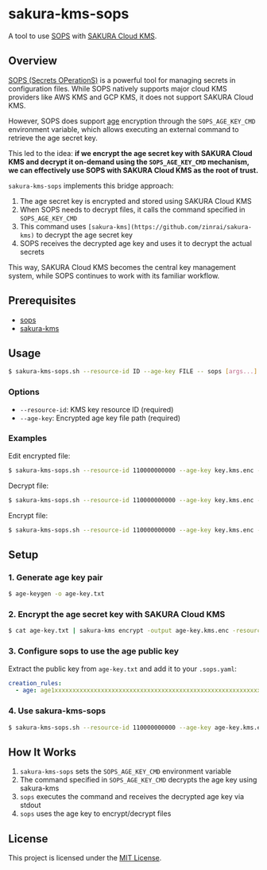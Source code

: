 # sakura-kms-sops

A tool to use [SOPS](https://github.com/getsops/sops) with [SAKURA Cloud KMS](https://cloud.sakura.ad.jp/products/kms/).

## Overview

[SOPS (Secrets OPerationS)](https://github.com/getsops/sops) is a powerful tool for managing secrets in configuration files. While SOPS natively supports major cloud KMS providers like AWS KMS and GCP KMS, it does not support SAKURA Cloud KMS.

However, SOPS does support [age](https://github.com/FiloSottile/age) encryption through the `SOPS_AGE_KEY_CMD` environment variable, which allows executing an external command to retrieve the age secret key.

This led to the idea: **if we encrypt the age secret key with SAKURA Cloud KMS and decrypt it on-demand using the `SOPS_AGE_KEY_CMD` mechanism, we can effectively use SOPS with SAKURA Cloud KMS as the root of trust.**

`sakura-kms-sops` implements this bridge approach:

1. The age secret key is encrypted and stored using SAKURA Cloud KMS
2. When SOPS needs to decrypt files, it calls the command specified in `SOPS_AGE_KEY_CMD`
3. This command uses `[sakura-kms](https://github.com/zinrai/sakura-kms)` to decrypt the age secret key
4. SOPS receives the decrypted age key and uses it to decrypt the actual secrets

This way, SAKURA Cloud KMS becomes the central key management system, while SOPS continues to work with its familiar workflow.

## Prerequisites

- [sops](https://github.com/getsops/sops)
- [sakura-kms](https://github.com/zinrai/sakura-kms)

## Usage

```bash
$ sakura-kms-sops.sh --resource-id ID --age-key FILE -- sops [args...]
```

### Options

- `--resource-id`: KMS key resource ID (required)
- `--age-key`: Encrypted age key file path (required)

### Examples

Edit encrypted file:

```bash
$ sakura-kms-sops.sh --resource-id 110000000000 --age-key key.kms.enc -- sops edit secrets.yaml
```

Decrypt file:

```bash
$ sakura-kms-sops.sh --resource-id 110000000000 --age-key key.kms.enc -- sops -d secrets.yaml
```

Encrypt file:

```bash
$ sakura-kms-sops.sh --resource-id 110000000000 --age-key key.kms.enc -- sops -e plain.yaml > encrypted.yaml
```

## Setup

### 1. Generate age key pair

```bash
$ age-keygen -o age-key.txt
```

### 2. Encrypt the age secret key with SAKURA Cloud KMS

```bash
$ cat age-key.txt | sakura-kms encrypt -output age-key.kms.enc -resource-id 110000000000
```

### 3. Configure sops to use the age public key

Extract the public key from `age-key.txt` and add it to your `.sops.yaml`:

```yaml
creation_rules:
  - age: age1xxxxxxxxxxxxxxxxxxxxxxxxxxxxxxxxxxxxxxxxxxxxxxxxxxxxxxxxxx
```

### 4. Use sakura-kms-sops

```bash
$ sakura-kms-sops.sh --resource-id 110000000000 --age-key age-key.kms.enc -- sops edit secrets.yaml
```

## How It Works

1. `sakura-kms-sops` sets the `SOPS_AGE_KEY_CMD` environment variable
2. The command specified in `SOPS_AGE_KEY_CMD` decrypts the age key using sakura-kms
3. `sops` executes the command and receives the decrypted age key via stdout
4. `sops` uses the age key to encrypt/decrypt files

## License

This project is licensed under the [MIT License](./LICENSE).
